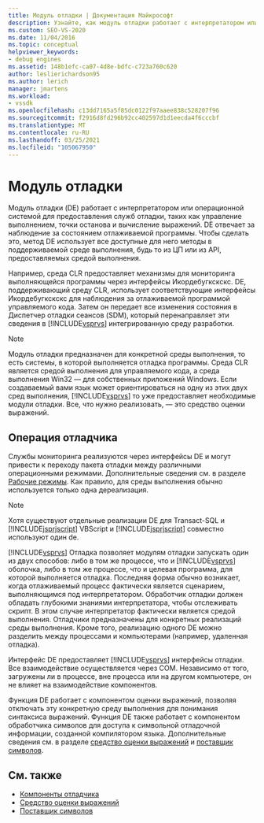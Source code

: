 ```yaml
---
title: Модуль отладки | Документация Майкрософт
description: Узнайте, как модуль отладки работает с интерпретатором или операционной системой для предоставления таких служб, как управление выполнением, точки останова и вычисление выражений.
ms.custom: SEO-VS-2020
ms.date: 11/04/2016
ms.topic: conceptual
helpviewer_keywords:
- debug engines
ms.assetid: 148b1efc-ca07-4d8e-bdfc-c723a760c620
author: leslierichardson95
ms.author: lerich
manager: jmartens
ms.workload:
- vssdk
ms.openlocfilehash: c13dd7165a5f85dc0122f97aaee838c528207f96
ms.sourcegitcommit: f2916d8fd296b92cc402597d1d1eecda4f6cccbf
ms.translationtype: MT
ms.contentlocale: ru-RU
ms.lasthandoff: 03/25/2021
ms.locfileid: "105067950"
---
```

# <a name="debug-engine"></a>Модуль отладки
Модуль отладки (DE) работает с интерпретатором или операционной системой для предоставления служб отладки, таких как управление выполнением, точки останова и вычисление выражений. DE отвечает за наблюдение за состоянием отлаживаемой программы. Чтобы сделать это, метод DE использует все доступные для него методы в поддерживаемой среде выполнения, будь то из ЦП или из API, предоставляемых средой выполнения.

 Например, среда CLR предоставляет механизмы для мониторинга выполняющейся программы через интерфейсы Икордебугкскскс. DE, поддерживающий среду CLR, использует соответствующие интерфейсы Икордебугкскскс для наблюдения за отлаживаемой программой управляемого кода. Затем он передает все изменения состояния в Диспетчер отладки сеансов (SDM), который перенаправляет эти сведения в [!INCLUDE[vsprvs](../../code-quality/includes/vsprvs_md.md)] интегрированную среду разработки.

> [!NOTE]
> Модуль отладки предназначен для конкретной среды выполнения, то есть системы, в которой выполняется отладка программы. Среда CLR является средой выполнения для управляемого кода, а среда выполнения Win32 — для собственных приложений Windows. Если создаваемый вами язык может ориентироваться на одну из этих двух сред выполнения, [!INCLUDE[vsprvs](../../code-quality/includes/vsprvs_md.md)] то уже предоставляет необходимые модули отладки. Все, что нужно реализовать, — это средство оценки выражений.

## <a name="debug-engine-operation"></a>Операция отладчика
 Службы мониторинга реализуются через интерфейсы DE и могут привести к переходу пакета отладки между различными операционными режимами. Дополнительные сведения см. в разделе [Рабочие режимы](../../extensibility/debugger/operational-modes.md). Как правило, для среды выполнения обычно используется только одна дереализация.

> [!NOTE]
> Хотя существуют отдельные реализации DE для Transact-SQL и [!INCLUDE[jsprjscript](../../debugger/debug-interface-access/includes/jsprjscript_md.md)] VBScript и [!INCLUDE[jsprjscript](../../debugger/debug-interface-access/includes/jsprjscript_md.md)] совместно используют один de.

 [!INCLUDE[vsprvs](../../code-quality/includes/vsprvs_md.md)] Отладка позволяет модулям отладки запускать один из двух способов: либо в том же процессе, что и [!INCLUDE[vsprvs](../../code-quality/includes/vsprvs_md.md)] оболочка, либо в том же процессе, что и целевая программа, для которой выполняется отладка. Последняя форма обычно возникает, когда отлаживаемый процесс фактически является сценарием, выполняющимся под интерпретатором. Обработчик отладки должен обладать глубокими знаниями интерпретатора, чтобы отслеживать скрипт. В этом случае интерпретатор фактически является средой выполнения. Отладчики предназначены для конкретных реализаций среды выполнения. Кроме того, реализацию одного DE можно разделить между процессами и компьютерами (например, удаленная отладка).

 Интерфейс DE предоставляет [!INCLUDE[vsprvs](../../code-quality/includes/vsprvs_md.md)] интерфейсы отладки. Все взаимодействие осуществляется через COM. Независимо от того, загружены ли в процессе, вне процесса или на другом компьютере, он не влияет на взаимодействие компонентов.

 Функция DE работает с компонентом оценки выражений, позволяя отключать эту конкретную среду выполнения для понимания синтаксиса выражений. Функция DE также работает с компонентом обработчика символов для доступа к символьной отладочной информации, созданной компилятором языка. Дополнительные сведения см. в разделе [средство оценки выражений](../../extensibility/debugger/expression-evaluator.md) и [поставщик символов](../../extensibility/debugger/symbol-provider.md).

## <a name="see-also"></a>См. также
- [Компоненты отладчика](../../extensibility/debugger/debugger-components.md)
- [Средство оценки выражений](../../extensibility/debugger/expression-evaluator.md)
- [Поставщик символов](../../extensibility/debugger/symbol-provider.md)
